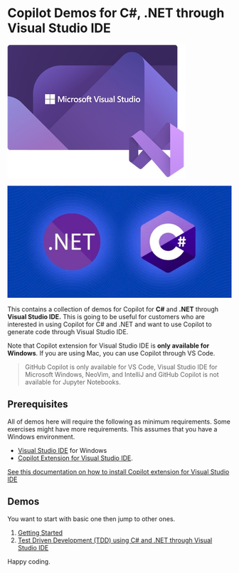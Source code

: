 # Copilot Demos for C#, .NET through Visual Studio IDE

![Microsoft Visual Studio ODE](./images/icon-vs.jpg)

![.NET and C#](./images/dotnet.jpg)

This contains a collection of demos for Copilot for **C#** and **.NET** through **Visual Studio IDE.** This is going to be useful for customers who are interested in using Copilot for C# and .NET and want to use Copilot to generate code through Visual Studio IDE.

Note that Copilot extension for Visual Studio IDE is **only available for Windows**. If you are using Mac, you can use Copilot through VS Code.

> GitHub Copilot is only available for VS Code, Visual Studio IDE for Microsoft Windows, NeoVim, and IntelliJ and GitHub Copilot is not available for Jupyter Notebooks.

## Prerequisites

All of demos here will require the following as minimum requirements. Some exercises might have more requirements. This assumes that you have a Windows environment.

- [Visual Studio IDE](https://visualstudio.microsoft.com/downloads/) for Windows
- [Copilot Extension for Visual Studio IDE](https://marketplace.visualstudio.com/items?itemName=GitHub.copilot). 

[See this documentation on how to install Copilot extension for Visual Studio IDE](./CopilotExtensionVS)

## Demos

You want to start with basic one then jump to other ones.

1. [Getting Started](Demos/GettingStarted/README.md)
2. [Test Driven Development (TDD) using C# and .NET through Visual Studio IDE](Demos/TDD-DotNet/README.md)

Happy coding. 



